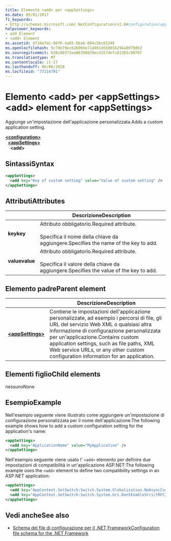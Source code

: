 ```yaml
---
title: Elemento <add> per <appSettings>
ms.date: 05/01/2017
f1_keywords:
- http://schemas.microsoft.com/.NetConfiguration/v2.0#configuration/appSettings/add
helpviewer_keywords:
- add Element
- <add> Element
ms.assetid: 8734efdc-00f6-4a65-bba6-084c5bc65246
ms.openlocfilehash: 5c7de79ec626966e71d461dd3865b294a8979db2
ms.sourcegitcommit: b16c00371ea06398859ecd157defc81301c9070f
ms.translationtype: MT
ms.contentlocale: it-IT
ms.lasthandoff: 06/06/2020
ms.locfileid: "77214791"
---
```

# <a name="add-element-for-appsettings"></a><span data-ttu-id="267f5-102">Elemento \<add> per \<appSettings></span><span class="sxs-lookup"><span data-stu-id="267f5-102">\<add> element for \<appSettings></span></span>

<span data-ttu-id="267f5-103">Aggiunge un'impostazione dell'applicazione personalizzata.</span><span class="sxs-lookup"><span data-stu-id="267f5-103">Adds a custom application setting.</span></span>

[**\<configuration>**](../configuration-element.md)\
&nbsp;&nbsp;[**\<appSettings>**](appsettings-element-for-configuration.md)\
&nbsp;&nbsp;&nbsp;&nbsp;**\<add>**

## <a name="syntax"></a><span data-ttu-id="267f5-104">Sintassi</span><span class="sxs-lookup"><span data-stu-id="267f5-104">Syntax</span></span>

```xml
<appSettings>
  <add key="Key of custom setting" value="Value of custom setting" />
</appSettings>
```

## <a name="attributes"></a><span data-ttu-id="267f5-105">Attributi</span><span class="sxs-lookup"><span data-stu-id="267f5-105">Attributes</span></span>

|           | <span data-ttu-id="267f5-106">Descrizione</span><span class="sxs-lookup"><span data-stu-id="267f5-106">Description</span></span> |
| --------- | ----------- |
| <span data-ttu-id="267f5-107">**key**</span><span class="sxs-lookup"><span data-stu-id="267f5-107">**key**</span></span>   | <span data-ttu-id="267f5-108">Attributo obbligatorio.</span><span class="sxs-lookup"><span data-stu-id="267f5-108">Required attribute.</span></span><br><br><span data-ttu-id="267f5-109">Specifica il nome della chiave da aggiungere.</span><span class="sxs-lookup"><span data-stu-id="267f5-109">Specifies the name of the key to add.</span></span> |
| <span data-ttu-id="267f5-110">**value**</span><span class="sxs-lookup"><span data-stu-id="267f5-110">**value**</span></span> | <span data-ttu-id="267f5-111">Attributo obbligatorio.</span><span class="sxs-lookup"><span data-stu-id="267f5-111">Required attribute.</span></span><br><br><span data-ttu-id="267f5-112">Specifica il valore della chiave da aggiungere.</span><span class="sxs-lookup"><span data-stu-id="267f5-112">Specifies the value of the key to add.</span></span> |

## <a name="parent-element"></a><span data-ttu-id="267f5-113">Elemento padre</span><span class="sxs-lookup"><span data-stu-id="267f5-113">Parent element</span></span>

|     | <span data-ttu-id="267f5-114">Descrizione</span><span class="sxs-lookup"><span data-stu-id="267f5-114">Description</span></span> |
| --- | ----------- |
| [**\<appSettings>**](appsettings-element-for-configuration.md) | <span data-ttu-id="267f5-115">Contiene le impostazioni dell'applicazione personalizzate, ad esempio i percorsi di file, gli URL del servizio Web XML o qualsiasi altra informazione di configurazione personalizzata per un'applicazione.</span><span class="sxs-lookup"><span data-stu-id="267f5-115">Contains custom application settings, such as file paths, XML Web service URLs, or any other custom configuration information for an application.</span></span> |

## <a name="child-elements"></a><span data-ttu-id="267f5-116">Elementi figlio</span><span class="sxs-lookup"><span data-stu-id="267f5-116">Child elements</span></span>

<span data-ttu-id="267f5-117">nessuno</span><span class="sxs-lookup"><span data-stu-id="267f5-117">None</span></span>

## <a name="example"></a><span data-ttu-id="267f5-118">Esempio</span><span class="sxs-lookup"><span data-stu-id="267f5-118">Example</span></span>

<span data-ttu-id="267f5-119">Nell'esempio seguente viene illustrato come aggiungere un'impostazione di configurazione personalizzata per il nome dell'applicazione:</span><span class="sxs-lookup"><span data-stu-id="267f5-119">The following example shows how to add a custom configuration setting for the application's name:</span></span>

```xml
<appSettings>
  <add key="ApplicationName" value="MyApplication" />
</appSettings>
```

<span data-ttu-id="267f5-120">Nell'esempio seguente viene usato l' `<add>` elemento per definire due impostazioni di compatibilità in un'applicazione ASP.NET:</span><span class="sxs-lookup"><span data-stu-id="267f5-120">The following example uses the `<add>` element to define two compatibility settings in an ASP.NET application:</span></span>

```xml
<appSettings>
  <add key="AppContext.SetSwitch:Switch.System.Globalization.NoAsyncCurrentCulture" value="true" />
  <add key="AppContext.SetSwitch:Switch.System.Uri.DontEnableStrictRFC3986ReservedCharacterSets" value="true" />
</appSettings>
```

## <a name="see-also"></a><span data-ttu-id="267f5-121">Vedi anche</span><span class="sxs-lookup"><span data-stu-id="267f5-121">See also</span></span>

- [<span data-ttu-id="267f5-122">Schema del file di configurazione per il .NET Framework</span><span class="sxs-lookup"><span data-stu-id="267f5-122">Configuration file schema for the .NET Framework</span></span>](../index.md)
